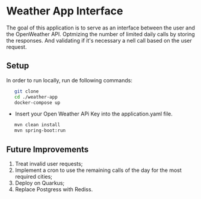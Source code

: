 # Weather App Interface
The goal of this application is to serve as an interface between the user and  the OpenWeather API. Optmizing the number of limited daily calls by storing the responses. And validating if it's necessary a nell call based on the user request.

## Setup

In order to run locally, run de following commands:

```bash
   git clone 
   cd ./weather-app
   docker-compose up
   ```
- Insert your Open Weather APi Key into the application.yaml file.
```bash
   mvn clean install
   mvn spring-boot:run
   ```

## Future Improvements

1. Treat invalid user requests;
2. Implement a cron to use the remaining calls of the day for the most required cities; 
3. Deploy on Quarkus;
4. Replace Postgress with Rediss.